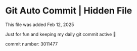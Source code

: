 # Git Auto Commit | Hidden File

This file was added Feb 12, 2025

Just for fun and keeping my daily git commit active 🤪

commit number: 3011477
